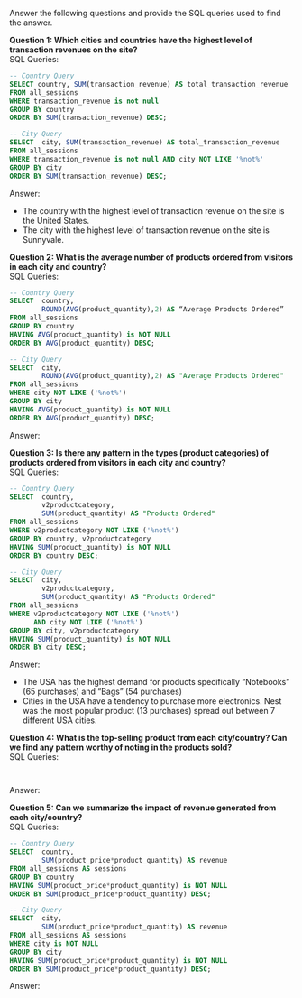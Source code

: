 Answer the following questions and provide the SQL queries used to find the answer.
    
**Question 1: Which cities and countries have the highest level of transaction revenues on the site?** <br>
SQL Queries:
```SQL
-- Country Query
SELECT country, SUM(transaction_revenue) AS total_transaction_revenue
FROM all_sessions
WHERE transaction_revenue is not null 
GROUP BY country
ORDER BY SUM(transaction_revenue) DESC;
```
```SQL
-- City Query
SELECT  city, SUM(transaction_revenue) AS total_transaction_revenue
FROM all_sessions
WHERE transaction_revenue is not null AND city NOT LIKE '%not%'
GROUP BY city
ORDER BY SUM(transaction_revenue) DESC;
```
Answer:
* The country with the highest level of transaction revenue on the site is the United States.
* The city with the highest level of transaction revenue on the site is Sunnyvale.

**Question 2: What is the average number of products ordered from visitors in each city and country?** <br>
SQL Queries:
```SQL
-- Country Query
SELECT 	country,
        ROUND(AVG(product_quantity),2) AS “Average Products Ordered”
FROM all_sessions 
GROUP BY country
HAVING AVG(product_quantity) is NOT NULL
ORDER BY AVG(product_quantity) DESC;
```
```SQL
-- City Query
SELECT 	city,
        ROUND(AVG(product_quantity),2) AS "Average Products Ordered"
FROM all_sessions 
WHERE city NOT LIKE ('%not%')
GROUP BY city
HAVING AVG(product_quantity) is NOT NULL
ORDER BY AVG(product_quantity) DESC;
```
Answer:






**Question 3: Is there any pattern in the types (product categories) of products ordered from visitors in each city and country?** <br>
SQL Queries:
```SQL
-- Country Query
SELECT 	country,
        v2productcategory,
        SUM(product_quantity) AS "Products Ordered"
FROM all_sessions 
WHERE v2productcategory NOT LIKE ('%not%')
GROUP BY country, v2productcategory
HAVING SUM(product_quantity) is NOT NULL
ORDER BY country DESC;
```
```SQL
-- City Query
SELECT 	city,
        v2productcategory,
        SUM(product_quantity) AS "Products Ordered"
FROM all_sessions 
WHERE v2productcategory NOT LIKE ('%not%')
      AND city NOT LIKE ('%not%') 
GROUP BY city, v2productcategory
HAVING SUM(product_quantity) is NOT NULL
ORDER BY city DESC;
```
Answer: <br>
* The USA has the highest demand for products specifically “Notebooks” (65 purchases) and “Bags” (54 purchases)
* Cities in the USA have a tendency to purchase more electronics. Nest was the most popular product (13 purchases) spread out between 7 different USA cities.

**Question 4: What is the top-selling product from each city/country? Can we find any pattern worthy of noting in the products sold?** <br>
SQL Queries:
```SQL

```
```SQL

```
Answer:





**Question 5: Can we summarize the impact of revenue generated from each city/country?** <br>
SQL Queries:
```SQL
-- Country Query
SELECT  country,
        SUM(product_price*product_quantity) AS revenue
FROM all_sessions AS sessions
GROUP BY country
HAVING SUM(product_price*product_quantity) is NOT NULL
ORDER BY SUM(product_price*product_quantity) DESC;
```
```SQL
-- City Query
SELECT  city,
        SUM(product_price*product_quantity) AS revenue
FROM all_sessions AS sessions
WHERE city is NOT NULL
GROUP BY city
HAVING SUM(product_price*product_quantity) is NOT NULL
ORDER BY SUM(product_price*product_quantity) DESC;
```
Answer:







